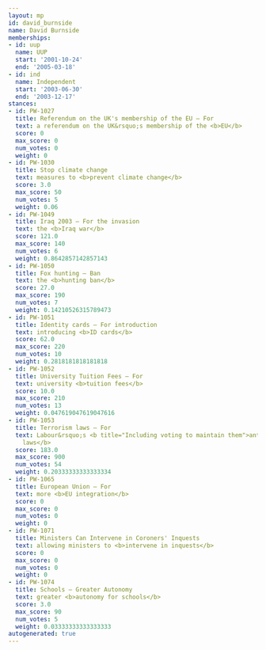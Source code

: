 ```yaml
---
layout: mp
id: david_burnside
name: David Burnside
memberships:
- id: uup
  name: UUP
  start: '2001-10-24'
  end: '2005-03-18'
- id: ind
  name: Independent
  start: '2003-06-30'
  end: '2003-12-17'
stances:
- id: PW-1027
  title: Referendum on the UK's membership of the EU — For
  text: a referendum on the UK&rsquo;s membership of the <b>EU</b>
  score: 0
  max_score: 0
  num_votes: 0
  weight: 0
- id: PW-1030
  title: Stop climate change
  text: measures to <b>prevent climate change</b>
  score: 3.0
  max_score: 50
  num_votes: 5
  weight: 0.06
- id: PW-1049
  title: Iraq 2003 — For the invasion
  text: the <b>Iraq war</b>
  score: 121.0
  max_score: 140
  num_votes: 6
  weight: 0.8642857142857143
- id: PW-1050
  title: Fox hunting — Ban
  text: the <b>hunting ban</b>
  score: 27.0
  max_score: 190
  num_votes: 7
  weight: 0.14210526315789473
- id: PW-1051
  title: Identity cards — For introduction
  text: introducing <b>ID cards</b>
  score: 62.0
  max_score: 220
  num_votes: 10
  weight: 0.2818181818181818
- id: PW-1052
  title: University Tuition Fees — For
  text: university <b>tuition fees</b>
  score: 10.0
  max_score: 210
  num_votes: 13
  weight: 0.047619047619047616
- id: PW-1053
  title: Terrorism laws — For
  text: Labour&rsquo;s <b title="Including voting to maintain them">anti-terrorism
    laws</b>
  score: 183.0
  max_score: 900
  num_votes: 54
  weight: 0.20333333333333334
- id: PW-1065
  title: European Union — For
  text: more <b>EU integration</b>
  score: 0
  max_score: 0
  num_votes: 0
  weight: 0
- id: PW-1071
  title: Ministers Can Intervene in Coroners' Inquests
  text: allowing ministers to <b>intervene in inquests</b>
  score: 0
  max_score: 0
  num_votes: 0
  weight: 0
- id: PW-1074
  title: Schools — Greater Autonomy
  text: greater <b>autonomy for schools</b>
  score: 3.0
  max_score: 90
  num_votes: 5
  weight: 0.03333333333333333
autogenerated: true
---
```

